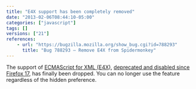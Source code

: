 ```yaml
---
title: "E4X support has been completely removed"
date: "2013-02-06T08:44:10-05:00"
categories: ["javascript"]
tags: []
versions: ["21"]
references:
    - url: "https://bugzilla.mozilla.org/show_bug.cgi?id=788293"
      title: "Bug 788293 – Remove E4X from Spidermonkey"
---
```

The support of [ECMAScript for XML (E4X)](https://developer.mozilla.org/docs/E4X), [deprecated and disabled since Firefox 17](https://www.fxsitecompat.com/en-CA/docs/2012/e4x-has-been-disabled/), has finally been dropped. You can no longer use the feature regardless of the hidden preference.
